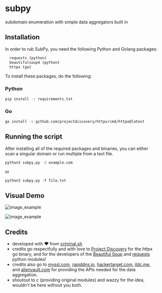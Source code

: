 # subpy
subdomain enumeration with simple data aggregators built in

## Installation

In order to rub SubPy, you need the following Python and Golang packages:

```bash
  requests (python)
  beautifulsoup4 (python)
  httpx (go)
```

To install these packages, do the following: 

### Python

```bash
pip install -r requirements.txt
```

### Go

```bash
go install -v github.com/projectdiscovery/httpx/cmd/httpx@latest
```

## Running the script

After installing all of the required packages and binaries, you can either scan a singular domain or run multiple from a text file. 

```bash
python3 subpy.py -d example.com
```
or 
```
python3 subpy.py -f file.txt
```

## Visual Demo
![image_example](https://i.ibb.co/NWdYz5w/image.png)

![image_example](https://i.ibb.co/ng6F2VC/image.png)



## Credits

- developed with ❤️ from [criminal.sh](https://criminal.sh)
- credits go respectfully and with love to [Project Discovery](https://github.com/projectdiscovery/httpx) for the httpx go binary, and for the developers of the [Beautiful Soup](https://pypi.org/project/beautifulsoup4/) and [requests](https://pypi.org/project/requests/) python modules!
- credits also go to [myssl.com](https://myssl.com), [rapiddns.io](https://rapiddns.io), [hackertarget.com](https://hackertarget.com), [jldc.me](https://jldc.me), and [alienvault.com](https://alienvault.com) for providing the APIs needed for the data aggregation.
- shoutout to c (providing original modules) and wazzy for the idea, wouldn't be here without you both. 


